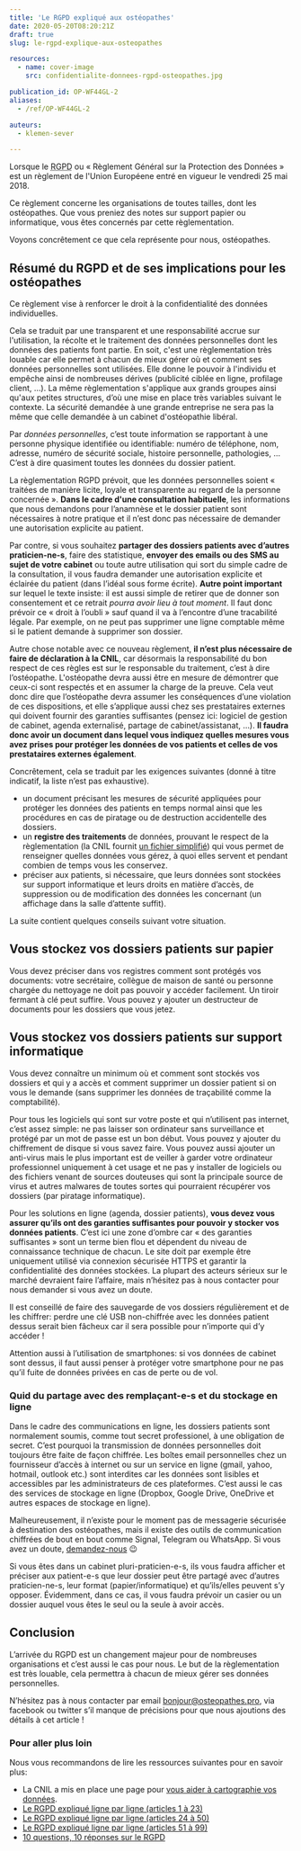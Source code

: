 ```yaml
---
title: 'Le RGPD expliqué aux ostéopathes'
date: 2020-05-20T08:20:21Z
draft: true
slug: le-rgpd-explique-aux-osteopathes

resources:
  - name: cover-image
    src: confidentialite-donnees-rgpd-osteopathes.jpg

publication_id: OP-WF44GL-2
aliases:
  - /ref/OP-WF44GL-2

auteurs:
  - klemen-sever

---
```


Lorsque le <abbr title="Règlement Général sur la Protection des Données">RGPD</abbr>
ou « Règlement Général sur la Protection des Données » est un règlement
de l'Union Européene entré en vigueur le vendredi 25 mai 2018.

Ce règlement concerne les organisations de toutes tailles, dont les ostéopathes.
Que vous preniez des notes sur support papier ou informatique, vous êtes
concernés par cette règlementation.

Voyons concrêtement ce que cela représente pour nous, ostéopathes.

<!--more-->

## Résumé du RGPD et de ses implications pour les ostéopathes

Ce règlement vise à renforcer le droit à la confidentialité des données individuelles.

Cela se traduit par une transparent et une responsabilité accrue sur l'utilisation,
la récolte et le traitement des données personnelles dont les données des patients
font partie. En soit, c'est une règlementation très louable car elle permet
à chacun de mieux gérer où et comment ses données personnelles sont utilisées.
Elle donne le pouvoir à l'individu et empêche ainsi de nombreuses dérives (publicité
ciblée en ligne, profilage client, …). La même règlementation s'applique aux
grands groupes ainsi qu'aux petites structures, d’où une mise en place très
variables suivant le contexte. La sécurité demandée à une grande entreprise
ne sera pas la même que celle demandée à un cabinet d'ostéopathie libéral.

Par *données personnelles*, c’est toute information se rapportant à une personne
physique identifiée ou identifiable: numéro de téléphone, nom, adresse,
numéro de sécurité sociale, histoire personnelle, pathologies, …
C’est à dire quasiment toutes les données du dossier patient.

La règlementation RGPD prévoit, que les données personnelles soient
« traitées de manière licite, loyale et transparente au regard de la
personne concernée ». **Dans le cadre d'une consultation habituelle**,
les informations que nous demandons pour l’anamnèse et le dossier patient
sont nécessaires à notre pratique et il n’est donc pas nécessaire de demander
une autorisation explicite au patient.

Par contre, si vous souhaitez **partager des dossiers patients avec
d’autres praticien-ne-s**, faire des statistique, **envoyer des emails ou des
SMS au sujet de votre cabinet** ou toute autre utilisation
qui sort du simple cadre de la consultation, il vous faudra demander
une autorisation explicite et éclairée du patient (dans l’idéal
sous forme écrite). **Autre point important** sur lequel le texte insiste:
il est aussi simple de retirer que de donner son consentement et ce retrait
*pourra avoir lieu à tout moment*. Il faut donc prévoir ce « droit à l’oubli »
sauf quand il va à l’encontre d’une tracabilité légale. Par exemple, on ne
peut pas supprimer une ligne comptable même si le patient demande à
supprimer son dossier.

Autre chose notable avec ce nouveau règlement, **il n’est plus nécessaire de
faire de déclaration à la CNIL**, car désormais la responsabilité du bon
respect de ces règles est sur le responsable du traitement, c’est à
dire l’ostéopathe. L'ostéopathe devra aussi être en mesure de démontrer
que ceux-ci sont respectés et en assumer la charge de la preuve. Cela veut donc dire
que l’ostéopathe devra assumer les conséquences d’une violation de ces
dispositions, et elle s’applique aussi chez ses prestataires externes
qui doivent fournir des garanties suffisantes (pensez ici: logiciel de gestion
de cabinet, agenda externalisé, partage de cabinet/assistanat, …). **Il
faudra donc avoir un document dans lequel vous indiquez quelles mesures
vous avez prises pour protéger les données de vos patients et celles de vos
prestataires externes également**.

Concrêtement, cela se traduit par les exigences suivantes (donné à
titre indicatif, la liste n’est pas exhaustive).

 * un document précisant les mesures de sécurité appliquées pour protéger
   les données des patients en temps normal ainsi que les procédures en
   cas de piratage ou de destruction accidentelle des dossiers.
 * un **registre des traitements** de données, prouvant le respect de la
   règlementation (la CNIL fournit
   [un fichier simplifié](https://www.cnil.fr/sites/default/files/atoms/files/registre-traitement-simplifie.ods)) qui vous permet de
   renseigner quelles données vous gérez, à quoi elles servent et
   pendant combien de temps vous les conservez.
 * préciser aux patients, si nécessaire, que leurs données sont stockées
   sur support informatique et leurs droits en matière d’accès, de
   suppression ou de modification des données les concernant
   (un affichage dans la salle d’attente suffit).

La suite contient quelques conseils suivant votre situation.

## Vous stockez vos dossiers patients sur papier
Vous devez préciser dans vos registres comment sont protégés vos documents:
votre secrétaire, collègue de maison de santé ou personne chargée du
nettoyage ne doit pas pouvoir y accéder facilement. Un tiroir fermant à
clé peut suffire. Vous pouvez y ajouter un destructeur de documents pour
les dossiers que vous jetez.

## Vous stockez vos dossiers patients sur support informatique
Vous devez connaître un minimum où et comment sont stockés vos dossiers et
qui y a accès et comment supprimer un dossier patient si on vous le
demande (sans supprimer les données de traçabilité comme la comptabilité).

Pour tous les logiciels qui sont sur votre poste et qui n’utilisent pas
internet, c’est assez simple: ne pas laisser son ordinateur sans surveillance
et protégé par un mot de passe est un bon début. Vous pouvez y ajouter
du chiffrement de disque si vous savez faire. Vous pouvez aussi ajouter un
anti-virus mais le plus important est de veiller à garder votre ordinateur
professionnel uniquement à cet usage et ne pas y installer de logiciels
ou des fichiers venant de sources douteuses qui sont la principale
source de virus et autres malwares de toutes sortes qui pourraient
récupérer vos dossiers (par piratage informatique).

Pour les solutions en ligne (agenda, dossier patients), **vous devez vous
assurer qu’ils ont des garanties suffisantes pour pouvoir y stocker vos
données patients**. C’est ici une zone d’ombre car « des garanties suffisantes »
sont un terme bien flou et dépendent du niveau de connaissance technique
de chacun. Le site doit par exemple être uniquement utilisé via connexion
sécurisée HTTPS et garantir la confidentialité des données stockées. La
plupart des acteurs sérieux sur le marché devraient faire l’affaire,
mais n’hésitez pas à nous contacter pour nous demander si vous avez un doute.

Il est conseillé de faire des sauvegarde de vos dossiers régulièrement
et de les chiffrer: perdre une clé USB non-chiffrée avec les données
patient dessus serait bien fâcheux car il sera possible pour
n’importe qui d’y accéder !

Attention aussi à l’utilisation de smartphones: si vos données de cabinet
sont dessus, il faut aussi penser à protéger votre smartphone pour ne pas
qu’il fuite de données privées en cas de perte ou de vol.

### Quid du partage avec des remplaçant-e-s et du stockage en ligne
Dans le cadre des communications en ligne, les dossiers patients sont
normalement soumis, comme tout secret professionel, à une obligation de
secret. C’est pourquoi la transmission de données personnelles doit toujours
être faite de façon chiffrée. Les boîtes email personnelles chez un
fournisseur d’accès à internet ou sur un service en ligne (gmail, yahoo,
hotmail, outlook etc.) sont interdites car les données sont lisibles et
accessibles par les administrateurs de ces plateformes. C’est aussi le
cas des services de stockage en ligne (Dropbox, Google Drive, OneDrive et
autres espaces de stockage en ligne).

Malheureusement, il n’existe pour le moment pas de messagerie sécurisée
à destination des ostéopathes, mais il existe des outils de communication
chiffrées de bout en bout comme Signal, Telegram ou WhatsApp.
Si vous avez un doute, [demandez-nous](mailto:bonjour@osteopathes.pro) 😉

Si vous êtes dans un cabinet pluri-praticien-e-s, ils vous faudra afficher
et préciser aux patient-e-s que leur dossier peut être partagé avec
d’autres praticien-ne-s, leur format (papier/informatique) et qu’ils/elles
peuvent s’y opposer. Évidemment, dans ce cas, il vous faudra prévoir
un casier ou un dossier auquel vous êtes le seul ou la seule à avoir accès.

## Conclusion
L’arrivée du RGPD est un changement majeur pour de nombreuses organisations
et c’est aussi le cas pour nous. Le but de la règlementation est très
louable, cela permettra à chacun de mieux gérer ses données personnelles.

N’hésitez pas à nous contacter par email bonjour@osteopathes.pro, via facebook
ou twitter s’il manque de précisions pour que nous ajoutions des détails
à cet article !

### Pour aller plus loin
Nous vous recommandons de lire les ressources suivantes pour en savoir plus:

 * La CNIL a mis en place une page pour [vous aider à cartographie vos données](https://www.cnil.fr/fr/cartographier-vos-traitements-de-donnees-personnelles).
 * [Le RGPD expliqué ligne par ligne (articles 1 à 23)](https://www.nextinpact.com/news/106135-le-rgpd-explique-ligne-par-ligne-articles-1-a-23.htm)
 * [Le RGPD expliqué ligne par ligne (articles 24 à 50)](https://www.nextinpact.com/news/106168-le-rgpd-explique-ligne-par-ligne-articles-24-a-50.htm)
 * [Le RGPD expliqué ligne par ligne (articles 51 à 99)](https://www.nextinpact.com/news/106169-le-rgpd-explique-ligne-par-ligne-articles-51-a-99.htm)
 * [10 questions, 10 réponses sur le RGPD](https://www.nextinpact.com/news/106618-le-rgpd-entre-en-application-10-questions-10-reponses.htm)
